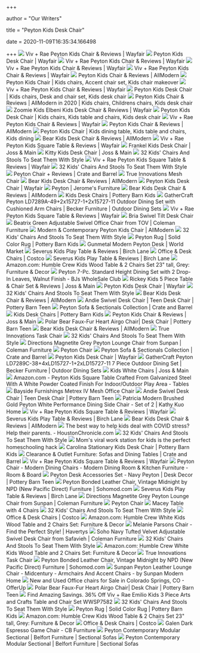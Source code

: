 +++
        
author = "Our Writers"
        
title = "Peyton Kids Desk Chair"
        
date = 2020-11-09T16:35:34.166498
        
+++
[ ![](https://secure.img1-fg.wfcdn.com/im/49170508/resize-h800-w800%5Ecompr-r85/5481/54818935/Peyton+Kids+Chair.jpg)](https://secure.img1-fg.wfcdn.com/im/49170508/resize-h800-w800%5Ecompr-r85/5481/54818935/Peyton+Kids+Chair.jpg) Viv + Rae Peyton Kids Chair & Reviews | Wayfair
[ ![](https://secure.img1-fg.wfcdn.com/im/32237911/resize-h600-w600%5Ecompr-r85/3031/30317444/Peyton+Kids+Chair+%28Set+of+2%29.jpg)](https://secure.img1-fg.wfcdn.com/im/32237911/resize-h600-w600%5Ecompr-r85/3031/30317444/Peyton+Kids+Chair+%28Set+of+2%29.jpg) Peyton Kids Desk Chair | Wayfair
[ ![](https://secure.img1-fg.wfcdn.com/im/01075931/resize-h800-w800%5Ecompr-r85/2992/29921803/Peyton+Kids+Chair.jpg)](https://secure.img1-fg.wfcdn.com/im/01075931/resize-h800-w800%5Ecompr-r85/2992/29921803/Peyton+Kids+Chair.jpg) Viv + Rae Peyton Kids Chair & Reviews | Wayfair
[ ![](https://secure.img1-fg.wfcdn.com/im/13537040/resize-h800-w800%5Ecompr-r85/1037/103740226/Peyton+Kids+Chair.jpg)](https://secure.img1-fg.wfcdn.com/im/13537040/resize-h800-w800%5Ecompr-r85/1037/103740226/Peyton+Kids+Chair.jpg) Viv + Rae Peyton Kids Chair & Reviews | Wayfair
[ ![](https://secure.img1-fg.wfcdn.com/im/06208582/resize-h800-w800%5Ecompr-r85/5646/56464604/Peyton+Kids+Chair.jpg)](https://secure.img1-fg.wfcdn.com/im/06208582/resize-h800-w800%5Ecompr-r85/5646/56464604/Peyton+Kids+Chair.jpg) Viv + Rae Peyton Kids Chair & Reviews | Wayfair
[ ![](https://secure.img1-fg.wfcdn.com/im/51299468/compr-r85/3034/30345834/peyton-kids-chair.jpg)](https://secure.img1-fg.wfcdn.com/im/51299468/compr-r85/3034/30345834/peyton-kids-chair.jpg) Peyton Kids Chair & Reviews | AllModern
[ ![](https://i.pinimg.com/originals/24/d3/7c/24d37cef8d45e2313059a04b8a76c0b0.jpg)](https://i.pinimg.com/originals/24/d3/7c/24d37cef8d45e2313059a04b8a76c0b0.jpg) Peyton Kids Chair | Kids chairs, Accent chair set, Kids chair makeover
[ ![](https://secure.img1-fg.wfcdn.com/im/18799626/resize-h800-w800%5Ecompr-r85/5646/56464589/Peyton+Kids+Chair.jpg)](https://secure.img1-fg.wfcdn.com/im/18799626/resize-h800-w800%5Ecompr-r85/5646/56464589/Peyton+Kids+Chair.jpg) Viv + Rae Peyton Kids Chair & Reviews | Wayfair
[ ![](https://i.pinimg.com/736x/34/8b/da/348bda554fa839cc69c51664bdf08309.jpg)](https://i.pinimg.com/736x/34/8b/da/348bda554fa839cc69c51664bdf08309.jpg) Peyton Kids Desk Chair | Kids chairs, Desk and chair set, Kids desk chair
[ ![](https://i.pinimg.com/originals/96/b5/40/96b540c16d81e06ab81891c4a626dc30.jpg)](https://i.pinimg.com/originals/96/b5/40/96b540c16d81e06ab81891c4a626dc30.jpg) Peyton Kids Chair & Reviews | AllModern in 2020 | Kids chairs, Childrens  chairs, Kids desk chair
[ ![](https://secure.img1-ag.wfcdn.com/im/03178954/compr-r85/6129/61292121/elbeni-kids-desk-chair.jpg)](https://secure.img1-ag.wfcdn.com/im/03178954/compr-r85/6129/61292121/elbeni-kids-desk-chair.jpg) Zoomie Kids Elbeni Kids Desk Chair & Reviews | Wayfair
[ ![](https://i.pinimg.com/originals/62/17/d0/6217d016ccbc89c47fe1e9e2b32cd118.jpg)](https://i.pinimg.com/originals/62/17/d0/6217d016ccbc89c47fe1e9e2b32cd118.jpg) Peyton Kids Desk Chair | Kids chairs, Kids table and chairs, Kids desk chair
[ ![](https://secure.img1-fg.wfcdn.com/im/54501604/compr-r85/3031/30317446/peyton-kids-chair.jpg)](https://secure.img1-fg.wfcdn.com/im/54501604/compr-r85/3031/30317446/peyton-kids-chair.jpg) Viv + Rae Peyton Kids Chair & Reviews | Wayfair
[ ![](https://secure.img1-fg.wfcdn.com/im/02288760/resize-h800-w800%5Ecompr-r85/3031/30317454/Peyton+Kids+Chair.jpg)](https://secure.img1-fg.wfcdn.com/im/02288760/resize-h800-w800%5Ecompr-r85/3031/30317454/Peyton+Kids+Chair.jpg) Peyton Kids Chair & Reviews | AllModern
[ ![](https://i.pinimg.com/736x/3b/10/cb/3b10cb70b644a39d39cad56c6c87de2f.jpg)](https://i.pinimg.com/736x/3b/10/cb/3b10cb70b644a39d39cad56c6c87de2f.jpg) Peyton Kids Chair | Kids dining table, Kids table and chairs, Kids dining
[ ![](https://secure.img1-fg.wfcdn.com/im/36449344/resize-h340-p1-w340%5Ecompr-r70/2350/23503877/Rabbit+Kids+Desk+Chair+%2528Set+of+2%2529.jpg)](https://secure.img1-fg.wfcdn.com/im/36449344/resize-h340-p1-w340%5Ecompr-r70/2350/23503877/Rabbit+Kids+Desk+Chair+%2528Set+of+2%2529.jpg) Bear Kids Desk Chair & Reviews | AllModern
[ ![](https://secure.img1-fg.wfcdn.com/im/08387959/compr-r85/6569/65695695/default_name.jpg)](https://secure.img1-fg.wfcdn.com/im/08387959/compr-r85/6569/65695695/default_name.jpg) Viv + Rae Peyton Kids Square Table & Reviews | Wayfair
[ ![](https://secure.img1-fg.wfcdn.com/im/01854643/resize-h600-w600%5Ecompr-r85/9010/90108828/Frankel+Kids+Desk+Chair.jpg)](https://secure.img1-fg.wfcdn.com/im/01854643/resize-h600-w600%5Ecompr-r85/9010/90108828/Frankel+Kids+Desk+Chair.jpg) Frankel Kids Desk Chair | Joss & Main
[ ![](https://secure.img1-fg.wfcdn.com/im/30910302/compr-r85/8093/80938208/kitty-kids-desk-chair.jpg)](https://secure.img1-fg.wfcdn.com/im/30910302/compr-r85/8093/80938208/kitty-kids-desk-chair.jpg) Kitty Kids Desk Chair | Joss & Main
[ ![](http://cdn.home-designing.com/wp-content/uploads/2017/09/Childrens-chairs.jpg)](http://cdn.home-designing.com/wp-content/uploads/2017/09/Childrens-chairs.jpg) 32 Kids' Chairs And Stools To Seat Them With Style
[ ![](https://secure.img1-fg.wfcdn.com/im/90363877/resize-h800-w800%5Ecompr-r85/3031/30317440/Peyton+Kids+Square+Table.jpg)](https://secure.img1-fg.wfcdn.com/im/90363877/resize-h800-w800%5Ecompr-r85/3031/30317440/Peyton+Kids+Square+Table.jpg) Viv + Rae Peyton Kids Square Table & Reviews | Wayfair
[ ![](http://cdn.home-designing.com/wp-content/uploads/2017/09/Industrial-style-kids-chair-600x974.jpg)](http://cdn.home-designing.com/wp-content/uploads/2017/09/Industrial-style-kids-chair-600x974.jpg) 32 Kids' Chairs And Stools To Seat Them With Style
[ ![](https://images.crateandbarrel.com/is/image/Crate/PeytonChairMCshSOSSF20_3D_1x1/$web_pdp_main_carousel_med$/201019151529/peyton-chair.jpg)](https://images.crateandbarrel.com/is/image/Crate/PeytonChairMCshSOSSF20_3D_1x1/$web_pdp_main_carousel_med$/201019151529/peyton-chair.jpg) Peyton Chair + Reviews | Crate and Barrel
[ ![](https://images.costco-static.com/ImageDelivery/imageService?profileId=12026540&itemId=2312303-847&recipeName=680)](https://images.costco-static.com/ImageDelivery/imageService?profileId=12026540&itemId=2312303-847&recipeName=680) True Innovations Mesh Chair
[ ![](https://secure.img1-fg.wfcdn.com/im/47339203/resize-h800-w800%5Ecompr-r85/1629/16291991/Bear+Kids+Desk+Chair.jpg)](https://secure.img1-fg.wfcdn.com/im/47339203/resize-h800-w800%5Ecompr-r85/1629/16291991/Bear+Kids+Desk+Chair.jpg) Bear Kids Desk Chair & Reviews | AllModern
[ ![](https://secure.img1-fg.wfcdn.com/im/64327473/resize-h310-w310%5Ecompr-r85/5846/58465792/trumble-kids-desk-chair.jpg)](https://secure.img1-fg.wfcdn.com/im/64327473/resize-h310-w310%5Ecompr-r85/5846/58465792/trumble-kids-desk-chair.jpg) Peyton Kids Desk Chair | Wayfair
[ ![](https://media.jeromes.com/content/Image/products/PHI54RE81_X.jpg)](https://media.jeromes.com/content/Image/products/PHI54RE81_X.jpg) Peyton | Jerome's Furniture
[ ![](https://secure.img1-fg.wfcdn.com/im/42753191/resize-h340-p1-w340%5Ecompr-r70/3188/31887146/Ducks+Children%2527s+Desk+Chair+%2528Set+of+2%2529.jpg)](https://secure.img1-fg.wfcdn.com/im/42753191/resize-h340-p1-w340%5Ecompr-r70/3188/31887146/Ducks+Children%2527s+Desk+Chair+%2528Set+of+2%2529.jpg) Bear Kids Desk Chair & Reviews | AllModern
[ ![](https://www.potterybarnkids.com/pkimgs/ab/images/dp/wcm/202037/0104/round-upholstered-desk-chair-brushed-nickel-base-c.jpg)](https://www.potterybarnkids.com/pkimgs/ab/images/dp/wcm/202037/0104/round-upholstered-desk-chair-brushed-nickel-base-c.jpg) Kids Desk Chairs | Pottery Barn Kids
[ ![](https://images.furnituredealer.net/img/products%2Fgathercraft%2Fcolor%2Fhalston%20-93459327434_ld7289a-494x15727-1-bmlphdw89s0aoz97hhcadda.jpg)](https://images.furnituredealer.net/img/products%2Fgathercraft%2Fcolor%2Fhalston%20-93459327434_ld7289a-494x15727-1-bmlphdw89s0aoz97hhcadda.jpg) GatherCraft Peyton LD7289A-49+2x15727-1+2x15727-11 Outdoor Dining Set with  Cushioned Arm Chairs | Becker Furniture | Outdoor Dining Sets
[ ![](https://secure.img1-fg.wfcdn.com/im/82133839/resize-h800-w800%5Ecompr-r85/4459/44590183/Peyton+Kids+Square+Table.jpg)](https://secure.img1-fg.wfcdn.com/im/82133839/resize-h800-w800%5Ecompr-r85/4459/44590183/Peyton+Kids+Square+Table.jpg) Viv + Rae Peyton Kids Square Table & Reviews | Wayfair
[ ![](https://images.costco-static.com/ImageDelivery/imageService?profileId=12026540&itemId=1074073-847&recipeName=680)](https://images.costco-static.com/ImageDelivery/imageService?profileId=12026540&itemId=1074073-847&recipeName=680) Bria Swivel Tilt Desk Chair
[ ![](https://d9dvmj2a7k2dc.cloudfront.net/catalog/product/cache/1/image/731x481/17f82f742ffe127f42dca9de82fb58b1/h/7/h7232_tov2019_tov20191.jpg)](https://d9dvmj2a7k2dc.cloudfront.net/catalog/product/cache/1/image/731x481/17f82f742ffe127f42dca9de82fb58b1/h/7/h7232_tov2019_tov20191.jpg) Beatrix Green Adjustable Swivel Office Chair from TOV | Coleman Furniture
[ ![](https://secure.img1-fg.wfcdn.com/im/03417897/resize-h600-w600%5Ecompr-r85/9748/97480378/Bernier+Peyton+Armchair.jpg)](https://secure.img1-fg.wfcdn.com/im/03417897/resize-h600-w600%5Ecompr-r85/9748/97480378/Bernier+Peyton+Armchair.jpg) Modern & Contemporary Peyton Kids Chair | AllModern
[ ![](http://cdn.home-designing.com/wp-content/uploads/2017/09/Kids-desk-chairs-600x1086.jpg)](http://cdn.home-designing.com/wp-content/uploads/2017/09/Kids-desk-chairs-600x1086.jpg) 32 Kids' Chairs And Stools To Seat Them With Style
[ ![](https://assets.pkimgs.com/pkimgs/rk/images/dp/wcm/202037/0173/peyton-rug-c.jpg)](https://assets.pkimgs.com/pkimgs/rk/images/dp/wcm/202037/0173/peyton-rug-c.jpg) Peyton Rug | Solid Color Rug | Pottery Barn Kids
[ ![](https://ii.worldmarket.com/fcgi-bin/iipsrv.fcgi?FIF=/images/worldmarket/source/83103_XXX_v1.tif&wid=650&cvt=jpeg)](https://ii.worldmarket.com/fcgi-bin/iipsrv.fcgi?FIF=/images/worldmarket/source/83103_XXX_v1.tif&wid=650&cvt=jpeg) Gunmetal Modern Peyton Desk | World Market
[ ![](https://secure.img1-fg.wfcdn.com/im/57670121/resize-h800-w800%5Ecompr-r85/5989/59897602/Severus+Kids+Play+Table.jpg)](https://secure.img1-fg.wfcdn.com/im/57670121/resize-h800-w800%5Ecompr-r85/5989/59897602/Severus+Kids+Play+Table.jpg) Severus Kids Play Table & Reviews | Birch Lane
[ ![](https://mobilecontent.costco.com/live/resource/img/static-us-tiles/gaming-chairs.jpg)](https://mobilecontent.costco.com/live/resource/img/static-us-tiles/gaming-chairs.jpg) Office & Desk Chairs | Costco
[ ![](https://secure.img1-fg.wfcdn.com/im/85615628/resize-h800-w800%5Ecompr-r85/5989/59897599/Severus+Kids+Play+Table.jpg)](https://secure.img1-fg.wfcdn.com/im/85615628/resize-h800-w800%5Ecompr-r85/5989/59897599/Severus+Kids+Play+Table.jpg) Severus Kids Play Table & Reviews | Birch Lane
[ ![](https://images-na.ssl-images-amazon.com/images/I/71q141CtFxL._AC_SL1500_.jpg)](https://images-na.ssl-images-amazon.com/images/I/71q141CtFxL._AC_SL1500_.jpg) Amazon.com: Humble Crew Kids Wood Table & 2 Chairs Set 23" tall, Grey:  Furniture & Decor
[ ![](https://bjs.scene7.com/is/image/bjs/227290?$bjs-Zoom$)](https://bjs.scene7.com/is/image/bjs/227290?$bjs-Zoom$) Peyton 7-Pc. Standard Height Dining Set with 2 Drop-In Leaves, Walnut  Finish - BJs WholeSale Club
[ ![](https://secure.img1-fg.wfcdn.com/im/39954700/compr-r85/3906/39068820/rickey-kids-5-piece-table-chair-set.jpg)](https://secure.img1-fg.wfcdn.com/im/39954700/compr-r85/3906/39068820/rickey-kids-5-piece-table-chair-set.jpg) Rickey Kids 5 Piece Table & Chair Set & Reviews | Joss & Main
[ ![](https://secure.img1-fg.wfcdn.com/im/53181533/resize-h160-w160%5Ecompr-r85/1208/120823642/Harwich+Kids+Desk+Chair+%2528Set+of+2%2529.jpg)](https://secure.img1-fg.wfcdn.com/im/53181533/resize-h160-w160%5Ecompr-r85/1208/120823642/Harwich+Kids+Desk+Chair+%2528Set+of+2%2529.jpg) Peyton Kids Desk Chair | Wayfair
[ ![](http://cdn.home-designing.com/wp-content/uploads/2017/09/kids-desk-chair-600x412.jpg)](http://cdn.home-designing.com/wp-content/uploads/2017/09/kids-desk-chair-600x412.jpg) 32 Kids' Chairs And Stools To Seat Them With Style
[ ![](https://secure.img1-fg.wfcdn.com/im/12603110/resize-h800-w800%5Ecompr-r85/1637/16377557/Bear+Kids+Desk+Chair.jpg)](https://secure.img1-fg.wfcdn.com/im/12603110/resize-h800-w800%5Ecompr-r85/1637/16377557/Bear+Kids+Desk+Chair.jpg) Bear Kids Desk Chair & Reviews | AllModern
[ ![](https://assets.ptimgs.com/ptimgs/rk/images/dp/wcm/202030/0023/performance-everyday-velvet-rose-andie-swivel-desk-chair-c.jpg)](https://assets.ptimgs.com/ptimgs/rk/images/dp/wcm/202030/0023/performance-everyday-velvet-rose-andie-swivel-desk-chair-c.jpg) Andie Swivel Desk Chair | Teen Desk Chair | Pottery Barn Teen
[ ![](https://images.crateandbarrel.com/is/image/Crate/cb_mCT_20200729_Peyton_3)](https://images.crateandbarrel.com/is/image/Crate/cb_mCT_20200729_Peyton_3) Peyton Sofa & Sectionals Collection | Crate and Barrel
[ ![](https://www.potterybarnkids.com/pkimgs/ab/images/dp/wcm/202037/0068/square-upholstered-desk-chair-brushed-nickel-base-c.jpg)](https://www.potterybarnkids.com/pkimgs/ab/images/dp/wcm/202037/0068/square-upholstered-desk-chair-brushed-nickel-base-c.jpg) Kids Desk Chairs | Pottery Barn Kids
[ ![](https://secure.img1-fg.wfcdn.com/im/02343152/resize-h340-p1-w340%5Ecompr-r70/4849/48492208/Juni+Ultra+Comfort+Kids+Chair.jpg)](https://secure.img1-fg.wfcdn.com/im/02343152/resize-h340-p1-w340%5Ecompr-r70/4849/48492208/Juni+Ultra+Comfort+Kids+Chair.jpg) Peyton Kids Chair & Reviews | Joss & Main
[ ![](https://assets.ptimgs.com/ptimgs/ab/images/dp/wcm/202040/0159/polar-bear-faux-fur-heart-airgo-swivel-desk-chair-c.jpg)](https://assets.ptimgs.com/ptimgs/ab/images/dp/wcm/202040/0159/polar-bear-faux-fur-heart-airgo-swivel-desk-chair-c.jpg) Polar Bear Faux-Fur Heart Airgo Chair| Desk Chair | Pottery Barn Teen
[ ![](https://secure.img1-fg.wfcdn.com/im/02600011/resize-h800-w800%5Ecompr-r85/3259/32595073/Bear+Kids+Desk+Chair.jpg)](https://secure.img1-fg.wfcdn.com/im/02600011/resize-h800-w800%5Ecompr-r85/3259/32595073/Bear+Kids+Desk+Chair.jpg) Bear Kids Desk Chair & Reviews | AllModern
[ ![](https://images.costco-static.com/ImageDelivery/imageService?profileId=12026540&itemId=100672384-847&recipeName=680)](https://images.costco-static.com/ImageDelivery/imageService?profileId=12026540&itemId=100672384-847&recipeName=680) True Innovations Task Chair
[ ![](http://cdn.home-designing.com/wp-content/uploads/2017/09/Eames-elephant-chair-600x600.jpg)](http://cdn.home-designing.com/wp-content/uploads/2017/09/Eames-elephant-chair-600x600.jpg) 32 Kids' Chairs And Stools To Seat Them With Style
[ ![](https://d9dvmj2a7k2dc.cloudfront.net/catalog/product/cache/1/image/731x481/17f82f742ffe127f42dca9de82fb58b1/1/0/103522_peyton_lounge_chair_magnetite_leather_1_sunpan20191.jpg)](https://d9dvmj2a7k2dc.cloudfront.net/catalog/product/cache/1/image/731x481/17f82f742ffe127f42dca9de82fb58b1/1/0/103522_peyton_lounge_chair_magnetite_leather_1_sunpan20191.jpg) Directions Magnetite Grey Peyton Lounge Chair from Sunpan | Coleman  Furniture
[ ![](https://assets.weimgs.com/weimgs/rk/images/wcm/products/202040/0212/peyton-chair-c.jpg)](https://assets.weimgs.com/weimgs/rk/images/wcm/products/202040/0212/peyton-chair-c.jpg) Peyton Chair
[ ![](https://images.crateandbarrel.com/is/image/Crate/cb_mCT_20200729_Peyton_1)](https://images.crateandbarrel.com/is/image/Crate/cb_mCT_20200729_Peyton_1) Peyton Sofa & Sectionals Collection | Crate and Barrel
[ ![](https://secure.img1-fg.wfcdn.com/im/92689225/resize-h160-w160%5Ecompr-r85/1087/108795899/Poulan+Kids+Desk+Activity+Chair.jpg)](https://secure.img1-fg.wfcdn.com/im/92689225/resize-h160-w160%5Ecompr-r85/1087/108795899/Poulan+Kids+Desk+Activity+Chair.jpg) Peyton Kids Desk Chair | Wayfair
[ ![](https://imageresizer.furnituredealer.net/img/remote/images.furnituredealer.net/img/products%2Fgathercraft%2Fcolor%2Fhalston%20-93459327434_ld7289c-384xld15727-12xld15727-11-b6ji6ckwjxkq-ujupkzn5aa.jpg?width=878&height=600&scale=both&trim.threshold=80)](https://imageresizer.furnituredealer.net/img/remote/images.furnituredealer.net/img/products%2Fgathercraft%2Fcolor%2Fhalston%20-93459327434_ld7289c-384xld15727-12xld15727-11-b6ji6ckwjxkq-ujupkzn5aa.jpg?width=878&height=600&scale=both&trim.threshold=80) GatherCraft Peyton LD7289C-38+4xLD15727-1+2xLD15727-11 7 Piece Outdoor  Dining Set | Becker Furniture | Outdoor Dining Sets
[ ![](https://secure.img1-fg.wfcdn.com/im/98913741/resize-h310-w310%5Ecompr-r85/7066/70661912/buford-modern-kids-chair-set-of-2.jpg)](https://secure.img1-fg.wfcdn.com/im/98913741/resize-h310-w310%5Ecompr-r85/7066/70661912/buford-modern-kids-chair-set-of-2.jpg) Kids White Chairs | Joss & Main
[ ![](https://images-na.ssl-images-amazon.com/images/I/31mritlGLmL._SR600%2C315_PIWhiteStrip%2CBottomLeft%2C0%2C35_PIStarRatingTHREEANDHALF%2CBottomLeft%2C360%2C-6_SR600%2C315_SCLZZZZZZZ_FMpng_BG255%2C255%2C255.jpg)](https://images-na.ssl-images-amazon.com/images/I/31mritlGLmL._SR600%2C315_PIWhiteStrip%2CBottomLeft%2C0%2C35_PIStarRatingTHREEANDHALF%2CBottomLeft%2C360%2C-6_SR600%2C315_SCLZZZZZZZ_FMpng_BG255%2C255%2C255.jpg) Amazon.com - Peyton Kids Square Table Crafted From Galvanized Steel With A  White Powder Coated Finish For Indoor/Outdoor Play Area - Tables
[ ![](https://images.costco-static.com/ImageDelivery/imageService?profileId=12026540&itemId=1356013-847&recipeName=680)](https://images.costco-static.com/ImageDelivery/imageService?profileId=12026540&itemId=1356013-847&recipeName=680) Bayside Furnishings Metrex IV Mesh Office Chair
[ ![](https://www.pbteen.com/ptimgs/rk/images/dp/wcm/202021/0027/performance-everyday-velvet-rose-andie-swivel-desk-chair-c.jpg)](https://www.pbteen.com/ptimgs/rk/images/dp/wcm/202021/0027/performance-everyday-velvet-rose-andie-swivel-desk-chair-c.jpg) Andie Swivel Desk Chair | Teen Desk Chair | Pottery Barn Teen
[ ![](https://www.kathykuohome.com/Content/config/product/primary/large_seo/Patricia-Modern-Brushed-Gold-Peyton-White-Upholstered-Dining-Side-Chair-Set-of-46538.webp)](https://www.kathykuohome.com/Content/config/product/primary/large_seo/Patricia-Modern-Brushed-Gold-Peyton-White-Upholstered-Dining-Side-Chair-Set-of-46538.webp) Patricia Modern Brushed Gold Peyton White Performance Dining Side Chair -  Set of 2 | Kathy Kuo Home
[ ![](https://secure.img1-fg.wfcdn.com/im/83613138/resize-h800-w800%5Ecompr-r85/4014/40142088/Peyton+Kids+Square+Table.jpg)](https://secure.img1-fg.wfcdn.com/im/83613138/resize-h800-w800%5Ecompr-r85/4014/40142088/Peyton+Kids+Square+Table.jpg) Viv + Rae Peyton Kids Square Table & Reviews | Wayfair
[ ![](https://secure.img1-fg.wfcdn.com/im/48629352/compr-r85/5989/59897594/severus-kids-play-table.jpg)](https://secure.img1-fg.wfcdn.com/im/48629352/compr-r85/5989/59897594/severus-kids-play-table.jpg) Severus Kids Play Table & Reviews | Birch Lane
[ ![](https://secure.img1-fg.wfcdn.com/im/19890086/resize-h340-p1-w340%5Ecompr-r70/1733/17336029/Basford+Kids+Desk+Chair+%2528Set+of+2%2529.jpg)](https://secure.img1-fg.wfcdn.com/im/19890086/resize-h340-p1-w340%5Ecompr-r70/1733/17336029/Basford+Kids+Desk+Chair+%2528Set+of+2%2529.jpg) Bear Kids Desk Chair & Reviews | AllModern
[ ![](https://s.hdnux.com/photos/01/14/44/00/20070401/5/375x250.jpg)](https://s.hdnux.com/photos/01/14/44/00/20070401/5/375x250.jpg) The best way to help kids deal with COVID stress? Help their parents. -  HoustonChronicle.com
[ ![](http://cdn.home-designing.com/wp-content/uploads/2017/09/kids-table-and-chair-set-600x426.jpg)](http://cdn.home-designing.com/wp-content/uploads/2017/09/kids-table-and-chair-set-600x426.jpg) 32 Kids' Chairs And Stools To Seat Them With Style
[ ![](https://s.yimg.com/ny/api/res/1.2/C5gaCCVCWfDUVWFwoz5SRg--/YXBwaWQ9aGlnaGxhbmRlcjt3PTcwNTtoPTk0MA--/https://s.yimg.com/uu/api/res/1.2/msa5_4xFOfDVlKMvHMkyVQ--~B/aD02MDg7dz00NTY7c209MTthcHBpZD15dGFjaHlvbg--/https://media.zenfs.com/en/us.abcnews.gma.com/5c4d8fc9c87b7082bd56a91073942f7c)](https://s.yimg.com/ny/api/res/1.2/C5gaCCVCWfDUVWFwoz5SRg--/YXBwaWQ9aGlnaGxhbmRlcjt3PTcwNTtoPTk0MA--/https://s.yimg.com/uu/api/res/1.2/msa5_4xFOfDVlKMvHMkyVQ--~B/aD02MDg7dz00NTY7c209MTthcHBpZD15dGFjaHlvbg--/https://media.zenfs.com/en/us.abcnews.gma.com/5c4d8fc9c87b7082bd56a91073942f7c) Mom's viral work station for kids is the perfect homeschooling hack
[ ![](https://assets.pkimgs.com/pkimgs/rk/images/dp/wcm/202042/0005/carolina-stationary-desk-chair-o.jpg)](https://assets.pkimgs.com/pkimgs/rk/images/dp/wcm/202042/0005/carolina-stationary-desk-chair-o.jpg) Carolina Stationary Kids Desk Chair | Pottery Barn Kids
[ ![](https://images.crateandbarrel.com/is/image/Crate/DonUpholsteredOfficeChairSSS20_1x1/$web_plp_card_mobile_hires$/200618140614/don-upholstered-office-chair.jpg)](https://images.crateandbarrel.com/is/image/Crate/DonUpholsteredOfficeChairSSS20_1x1/$web_plp_card_mobile_hires$/200618140614/don-upholstered-office-chair.jpg) Clearance & Outlet Furniture: Sofas and Dining Tables | Crate and Barrel
[ ![](https://secure.img1-fg.wfcdn.com/im/83049775/resize-h800-w800%5Ecompr-r85/8810/88105567/Peyton+Kids+Square+Table.jpg)](https://secure.img1-fg.wfcdn.com/im/83049775/resize-h800-w800%5Ecompr-r85/8810/88105567/Peyton+Kids+Square+Table.jpg) Viv + Rae Peyton Kids Square Table & Reviews | Wayfair
[ ![](https://rnb.scene7.com/is/image/roomandboard/?src=ir%7Broomandboardrender/peyton_chrdiningside_20?obj=main&sharp=1&src=rpt_harrowslate%7D)](https://rnb.scene7.com/is/image/roomandboard/?src=ir%7Broomandboardrender/peyton_chrdiningside_20?obj=main&sharp=1&src=rpt_harrowslate%7D) Peyton Chair - Modern Dining Chairs - Modern Dining Room & Kitchen Furniture  - Room & Board
[ ![](https://assets.ptimgs.com/ptimgs/rk/images/dp/wcm/202040/0053/peyton-desk-accessories-set-navy-peyton-m.jpg)](https://assets.ptimgs.com/ptimgs/rk/images/dp/wcm/202040/0053/peyton-desk-accessories-set-navy-peyton-m.jpg) Peyton Desk Accessories Set - Navy Peyton | Desk Decor | Pottery Barn Teen
[ ![](https://www.sohomod.com/media/catalog/product/cache/1/image/9df78eab33525d08d6e5fb8d27136e95/9/9/9900001-vmn_7195.jpg)](https://www.sohomod.com/media/catalog/product/cache/1/image/9df78eab33525d08d6e5fb8d27136e95/9/9/9900001-vmn_7195.jpg)  Peyton Bonded Leather Chair, Vintage Midnight by NPD (New Pacific Direct)  Furniture | Sohomod.com
[ ![](https://secure.img1-fg.wfcdn.com/im/12266469/resize-h800-w800%5Ecompr-r85/5989/59897606/Severus+Kids+Play+Table.jpg)](https://secure.img1-fg.wfcdn.com/im/12266469/resize-h800-w800%5Ecompr-r85/5989/59897606/Severus+Kids+Play+Table.jpg) Severus Kids Play Table & Reviews | Birch Lane
[ ![](https://d9dvmj2a7k2dc.cloudfront.net/catalog/product/cache/1/image/731x481/17f82f742ffe127f42dca9de82fb58b1/1/0/103522_peyton_lounge_chair_magnetite_leather_4_sunpan20191.jpg)](https://d9dvmj2a7k2dc.cloudfront.net/catalog/product/cache/1/image/731x481/17f82f742ffe127f42dca9de82fb58b1/1/0/103522_peyton_lounge_chair_magnetite_leather_4_sunpan20191.jpg) Directions Magnetite Grey Peyton Lounge Chair from Sunpan | Coleman  Furniture
[ ![](https://assets.weimgs.com/weimgs/rk/images/wcm/products/202040/0248/peyton-chair-c.jpg)](https://assets.weimgs.com/weimgs/rk/images/wcm/products/202040/0248/peyton-chair-c.jpg) Peyton Chair
[ ![](https://images.costco-static.com/ImageDelivery/imageService?profileId=12026540&imageId=100497227-847__1&recipeName=350)](https://images.costco-static.com/ImageDelivery/imageService?profileId=12026540&imageId=100497227-847__1&recipeName=350) Macey Table with 4 Chairs
[ ![](http://cdn.home-designing.com/wp-content/uploads/2017/09/Kids-ball-chair-600x628.jpg)](http://cdn.home-designing.com/wp-content/uploads/2017/09/Kids-ball-chair-600x628.jpg) 32 Kids' Chairs And Stools To Seat Them With Style
[ ![](https://mobilecontent.costco.com/live/resource/img/static-us-tiles/office-chairs.jpg)](https://mobilecontent.costco.com/live/resource/img/static-us-tiles/office-chairs.jpg) Office & Desk Chairs | Costco
[ ![](https://m.media-amazon.com/images/I/51RlgQ6ADfL._AC_SS350_.jpg)](https://m.media-amazon.com/images/I/51RlgQ6ADfL._AC_SS350_.jpg) Amazon.com: Humble Crew White Kids Wood Table and 2 Chairs Set: Furniture &  Decor
[ ![](https://havertys.scene7.com/is/image/Havertys/0-6500-0844?op_sharpen=1&wid=300&hei=225)](https://havertys.scene7.com/is/image/Havertys/0-6500-0844?op_sharpen=1&wid=300&hei=225) Melanie Parsons Chair - Find the Perfect Style! | Havertys
[ ![](https://d9dvmj2a7k2dc.cloudfront.net/catalog/product/cache/1/image/731x481/17f82f742ffe127f42dca9de82fb58b1/m/c/mcr1030c-front_saf20201.jpg)](https://d9dvmj2a7k2dc.cloudfront.net/catalog/product/cache/1/image/731x481/17f82f742ffe127f42dca9de82fb58b1/m/c/mcr1030c-front_saf20201.jpg) Soho Navy Tufted Velvet Adjustable Swivel Desk Chair from Safavieh |  Coleman Furniture
[ ![](http://cdn.home-designing.com/wp-content/uploads/2017/09/Kids-recliner-chair-600x585.jpg)](http://cdn.home-designing.com/wp-content/uploads/2017/09/Kids-recliner-chair-600x585.jpg) 32 Kids' Chairs And Stools To Seat Them With Style
[ ![](https://images-na.ssl-images-amazon.com/images/I/51BLCLwQQJL._AC_SX522_.jpg)](https://images-na.ssl-images-amazon.com/images/I/51BLCLwQQJL._AC_SX522_.jpg) Amazon.com: Humble Crew White Kids Wood Table and 2 Chairs Set: Furniture &  Decor
[ ![](https://richmedia.ca-richimage.com/ImageDelivery/imageService?profileId=12026540&id=1524426&recipeId=729)](https://richmedia.ca-richimage.com/ImageDelivery/imageService?profileId=12026540&id=1524426&recipeId=729) True Innovations Task Chair
[ ![](https://www.sohomod.com/media/catalog/product/cache/1/image/555x555/9df78eab33525d08d6e5fb8d27136e95/9/9/9900001-vmn_7195.jpg)](https://www.sohomod.com/media/catalog/product/cache/1/image/555x555/9df78eab33525d08d6e5fb8d27136e95/9/9/9900001-vmn_7195.jpg)  Peyton Bonded Leather Chair, Vintage Midnight by NPD (New Pacific Direct)  Furniture | Sohomod.com
[ ![](https://st.hzcdn.com/simgs/ebe1b39c0cad0463_9-9645/home-design.jpg)](https://st.hzcdn.com/simgs/ebe1b39c0cad0463_9-9645/home-design.jpg) Sunpan Peyton Leather Lounge Chair - Midcentury - Armchairs And Accent  Chairs - by Sunpan Modern Home
[ ![](https://images.offerup.com/wcqnhhijEtho-vIE-SQR5ovJcvk=/300x533/504e/504e411023234d3089cac4a15618ac06.jpg)](https://images.offerup.com/wcqnhhijEtho-vIE-SQR5ovJcvk=/300x533/504e/504e411023234d3089cac4a15618ac06.jpg) New and Used Office chairs for Sale in Colorado Springs, CO - OfferUp
[ ![](https://assets.ptimgs.com/ptimgs/rk/images/dp/wcm/202030/0023/polar-bear-faux-fur-heart-airgo-swivel-desk-chair-c.jpg)](https://assets.ptimgs.com/ptimgs/rk/images/dp/wcm/202030/0023/polar-bear-faux-fur-heart-airgo-swivel-desk-chair-c.jpg) Polar Bear Faux-Fur Heart Airgo Chair| Desk Chair | Pottery Barn Teen
[ ![](https://images.prod.meredith.com/product/bf1dc510edc2c53605355c18fe473d46/1520767897266/l/viv-plus-rae-emilio-kids-rectangular-arts-and-crafts-table-with-stools-vvro6471)](https://images.prod.meredith.com/product/bf1dc510edc2c53605355c18fe473d46/1520767897266/l/viv-plus-rae-emilio-kids-rectangular-arts-and-crafts-table-with-stools-vvro6471) Find Amazing Savings. 36% Off Viv + Rae Emilio Kids 3 Piece Arts and Crafts  Table and Chair Set WWSP7582
[ ![](http://cdn.home-designing.com/wp-content/uploads/2017/09/Eames-child-size-chair-600x450.jpg)](http://cdn.home-designing.com/wp-content/uploads/2017/09/Eames-child-size-chair-600x450.jpg) 32 Kids' Chairs And Stools To Seat Them With Style
[ ![](https://assets.pkimgs.com/pkimgs/rk/images/dp/wcm/202037/0137/cloud-shelf-c.jpg)](https://assets.pkimgs.com/pkimgs/rk/images/dp/wcm/202037/0137/cloud-shelf-c.jpg) Peyton Rug | Solid Color Rug | Pottery Barn Kids
[ ![](https://m.media-amazon.com/images/I/71vxnbHaI6L._AC_SS350_.jpg)](https://m.media-amazon.com/images/I/71vxnbHaI6L._AC_SS350_.jpg) Amazon.com: Humble Crew Kids Wood Table & 2 Chairs Set 23" tall, Grey:  Furniture & Decor
[ ![](https://mobilecontent.costco.com/live/resource/img/static-us-tiles/all-chairs.jpg)](https://mobilecontent.costco.com/live/resource/img/static-us-tiles/all-chairs.jpg) Office & Desk Chairs | Costco
[ ![](https://cdn11.bigcommerce.com/s-dtpdn52z/images/stencil/1280x1280/products/3225/13838/100883__84349.1409953379.jpg?c=2)](https://cdn11.bigcommerce.com/s-dtpdn52z/images/stencil/1280x1280/products/3225/13838/100883__84349.1409953379.jpg?c=2) Galen Dark Espresso Game Chair - CB Furniture
[ ![](https://images.furnituredealer.net/img/products%2Fsynergy_home_furnishings%2Fcolor%2F1389_1389-51%2B37%2B51%2B37%2B51%203910-94-b1.jpg)](https://images.furnituredealer.net/img/products%2Fsynergy_home_furnishings%2Fcolor%2F1389_1389-51%2B37%2B51%2B37%2B51%203910-94-b1.jpg) Peyton Contemporary Modular Sectional | Belfort Furniture | Sectional Sofas
[ ![](https://imageresizer.furnituredealer.net/img/remote/images.furnituredealer.net/img/products%2Fsynergy_home_furnishings%2Fcolor%2F1389_1389-51%2B37%2B51%2B37%2B51%203910-94-b1.jpg?width=878&height=600&scale=both&trim.threshold=80)](https://imageresizer.furnituredealer.net/img/remote/images.furnituredealer.net/img/products%2Fsynergy_home_furnishings%2Fcolor%2F1389_1389-51%2B37%2B51%2B37%2B51%203910-94-b1.jpg?width=878&height=600&scale=both&trim.threshold=80) Peyton Contemporary Modular Sectional | Belfort Furniture | Sectional Sofas
